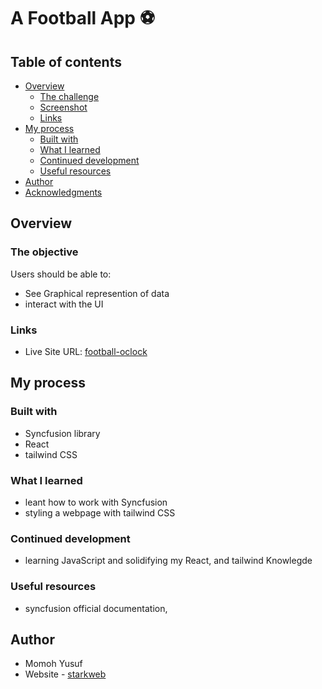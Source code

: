 # A Football App ⚽

## Table of contents

- [Overview](#overview)
  - [The challenge](#the-challenge)
  - [Screenshot](#screenshot)
  - [Links](#links)
- [My process](#my-process)
  - [Built with](#built-with)
  - [What I learned](#what-i-learned)
  - [Continued development](#continued-development)
  - [Useful resources](#useful-resources)
- [Author](#author)
- [Acknowledgments](#acknowledgments)


## Overview

### The objective

Users should be able to:
- See Graphical represention of data
- interact with the UI

### Links
- Live Site URL: [football-oclock](https://football-oclock.netlify.app)

## My process

### Built with

- Syncfusion library
- React
- tailwind CSS






### What I learned
- leant how to work with Syncfusion
- styling a webpage with tailwind CSS

### Continued development

- learning JavaScript and solidifying my React, and tailwind Knowlegde



### Useful resources
- syncfusion official documentation,


## Author
- Momoh Yusuf
- Website - [starkweb](https://www.yusufm.netlify.app)

